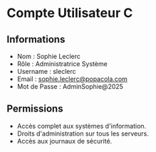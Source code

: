 # Compte Utilisateur C

## Informations
- Nom : Sophie Leclerc
- Rôle : Administratrice Système
- Username : sleclerc
- Email : sophie.leclerc@popacola.com
- Mot de Passe : AdminSophie@2025

## Permissions
- Accès complet aux systèmes d'information.
- Droits d'administration sur tous les serveurs.
- Accès aux journaux de sécurité.
